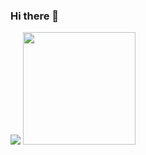 ### Hi there 👋

<!--
**LuqmanXHakim/LuqmanXHakim** is a ✨ _special_ ✨ repository because its `README.md` (this file) appears on your GitHub profile.

Here are some ideas to get you started:

- 🔭 I’m currently working on ...
- 🌱 I’m currently learning ...
- 👯 I’m looking to collaborate on ...
- 🤔 I’m looking for help with ...
- 💬 Ask me about ...
- 📫 How to reach me: ...
- 😄 Pronouns: ...
- ⚡ Fun fact: ...
-->

<p>
    <img src="https://github-readme-stats.vercel.app/api?LuqmanXHakim=anuraghazra&show_icons=true&theme=radical" />
    <img src="https://github-readme-stats.vercel.app/api/top-langs/?username=LuqmanXHakim&layout=compact" height=180 />
</p>